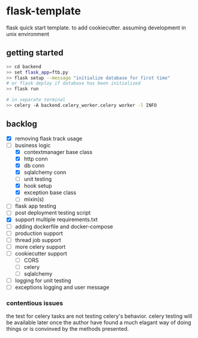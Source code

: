 # flask-template

flask quick start template. to add cookiecutter. assuming development in unix environment


## getting started

``` bash
>> cd backend
>> set flask_app=ftb.py
>> flask setup --message "initialize database for first time"
# or flask deploy if database has been initialized
>> flask run

# in separate terminal
>> celery -A backend.celery_worker.celery worker -l INFO
```

## backlog

- [x] removing flask track usage
- [ ] business logic
  - [x] contextmanager base class
  - [x] http conn
  - [x] db conn
  - [x] sqlalchemy conn
  - [ ] unit testing
  - [x] hook setup
  - [x] exception base class
  - [ ] mixin(s)
- [ ] flask app testing
- [ ] post deployment testing script
- [x] support multiple requirements.txt
- [ ] adding dockerfile and docker-compose
- [ ] production support
- [ ] thread job support
- [ ] more celery support
- [ ] cookiecutter support
  - [ ] CORS
  - [ ] celery
  - [ ] sqlalchemy
- [ ] logging for unit testing
- [ ] exceptions logging and user message

### contentious issues

the test for celery tasks are not testing celery's behavior. celery testing will be available later once the author have found a much elagant way of doing things or is convinved by the methods presented.
